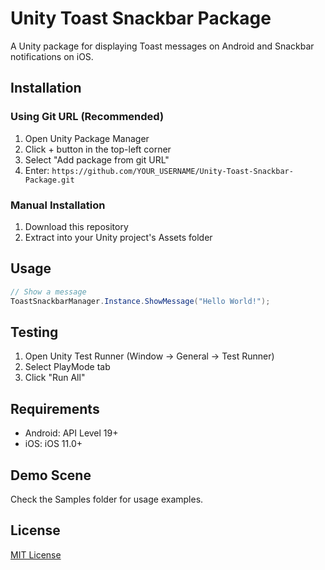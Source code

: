 # Unity Toast Snackbar Package

A Unity package for displaying Toast messages on Android and Snackbar notifications on iOS.

## Installation

### Using Git URL (Recommended)
1. Open Unity Package Manager
2. Click + button in the top-left corner
3. Select "Add package from git URL"
4. Enter: `https://github.com/YOUR_USERNAME/Unity-Toast-Snackbar-Package.git`

### Manual Installation
1. Download this repository
2. Extract into your Unity project's Assets folder

## Usage
```csharp
// Show a message
ToastSnackbarManager.Instance.ShowMessage("Hello World!");
```

## Testing
1. Open Unity Test Runner (Window → General → Test Runner)
2. Select PlayMode tab
3. Click "Run All"

## Requirements
- Android: API Level 19+
- iOS: iOS 11.0+

## Demo Scene
Check the Samples folder for usage examples.

## License
[MIT License](LICENSE)
